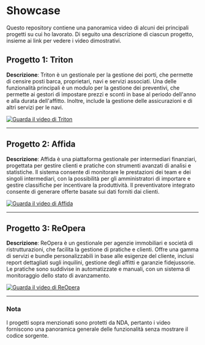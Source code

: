 # Showcase

Questo repository contiene una panoramica video di alcuni dei principali progetti su cui ho lavorato. Di seguito una descrizione di ciascun progetto, insieme ai link per vedere i video dimostrativi.

## Progetto 1: Triton
**Descrizione**: Triton è un gestionale per la gestione dei porti, che permette di censire posti barca, proprietari, navi e servizi associati. Una delle funzionalità principali è un modulo per la gestione dei preventivi, che permette ai gestori di impostare prezzi e sconti in base al periodo dell'anno e alla durata dell'affitto. Inoltre, include la gestione delle assicurazioni e di altri servizi per le navi.

[![Guarda il video di Triton](https://img.youtube.com/vi/VIDEO_ID_TRITON/maxresdefault.jpg)](https://www.youtube.com/watch?v=VIDEO_ID_TRITON)

---

## Progetto 2: Affida
**Descrizione**: Affida è una piattaforma gestionale per intermediari finanziari, progettata per gestire clienti e pratiche con strumenti avanzati di analisi e statistiche. Il sistema consente di monitorare le prestazioni dei team e dei singoli intermediari, con la possibilità per gli amministratori di importare e gestire classifiche per incentivare la produttività. Il preventivatore integrato consente di generare offerte basate sui dati forniti dai clienti.

[![Guarda il video di Affida](https://img.youtube.com/vi/VIDEO_ID_AFFIDA/maxresdefault.jpg)](https://www.youtube.com/watch?v=VIDEO_ID_AFFIDA)

---

## Progetto 3: ReOpera
**Descrizione**: ReOpera è un gestionale per agenzie immobiliari e società di ristrutturazioni, che facilita la gestione di pratiche e clienti. Offre una gamma di servizi e bundle personalizzabili in base alle esigenze del cliente, inclusi report dettagliati sugli inquilini, gestione degli affitti e garanzie fidejussorie. Le pratiche sono suddivise in automatizzate e manuali, con un sistema di monitoraggio dello stato di avanzamento.

[![Guarda il video di ReOpera](https://img.youtube.com/vi/VIDEO_ID_REOPERA/maxresdefault.jpg)](https://www.youtube.com/watch?v=VIDEO_ID_REOPERA)

---

### Nota
I progetti sopra menzionati sono protetti da NDA, pertanto i video forniscono una panoramica generale delle funzionalità senza mostrare il codice sorgente.

